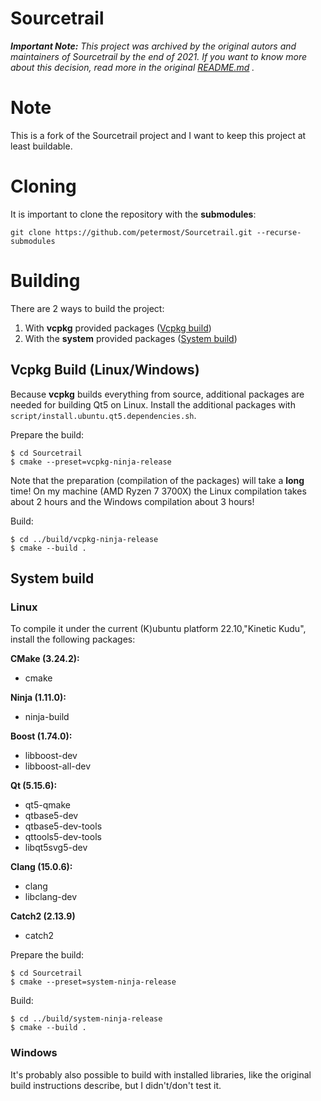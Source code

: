 # Sourcetrail

*__Important Note:__ This project was archived by the original autors and maintainers of Sourcetrail by the end of 2021. If you want to know more about this decision, read more in the original [README.md](COATI_SOFTWARE_README.md)
.*
# Note
This is a fork of the Sourcetrail project and I want to keep this project at least buildable. 

# Cloning
It is important to clone the repository with the **submodules**:
```
git clone https://github.com/petermost/Sourcetrail.git --recurse-submodules
```

# Building
There are 2 ways to build the project:
1. With **vcpkg** provided packages ([Vcpkg build](#vcpkg-build-linuxwindows))
2. With the **system** provided packages ([System build](#system-build))



## Vcpkg Build (Linux/Windows)
Because **vcpkg** builds everything from source, additional packages are needed for building Qt5 on Linux. Install the additional packages with `script/install.ubuntu.qt5.dependencies.sh`.

Prepare the build:
```
$ cd Sourcetrail
$ cmake --preset=vcpkg-ninja-release
```
Note that the preparation (compilation of the packages) will take a **long** time! On my machine (AMD Ryzen 7 3700X) the Linux compilation takes about 2 hours and the Windows compilation about 3 hours!

Build:
```
$ cd ../build/vcpkg-ninja-release
$ cmake --build .
```



## System build
### Linux

To compile it under the current (K)ubuntu platform 22.10,"Kinetic Kudu", install the following packages:

**CMake (3.24.2):**
* cmake

**Ninja (1.11.0):**
* ninja-build

**Boost (1.74.0):**
* libboost-dev
* libboost-all-dev

**Qt (5.15.6):**
* qt5-qmake
* qtbase5-dev
* qtbase5-dev-tools
* qttools5-dev-tools
* libqt5svg5-dev

**Clang (15.0.6):**
* clang
* libclang-dev

**Catch2 (2.13.9)**
* catch2

Prepare the build:
```
$ cd Sourcetrail
$ cmake --preset=system-ninja-release
```

Build:
```
$ cd ../build/system-ninja-release
$ cmake --build .
```
### Windows
It's probably also possible to build with installed libraries, like the original build instructions describe, but I didn't/don't test it.
